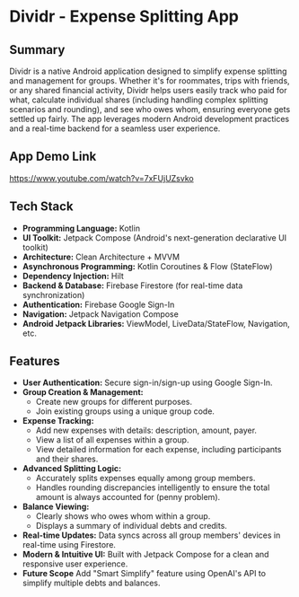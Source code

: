 # Dividr - Expense Splitting App

## Summary

Dividr is a native Android application designed to simplify expense splitting and management for groups. Whether it's for roommates, trips with friends, or any shared financial activity, 
Dividr helps users easily track who paid for what, calculate individual shares (including handling complex splitting scenarios and rounding), and see who owes whom, ensuring everyone gets settled up fairly. 
The app leverages modern Android development practices and a real-time backend for a seamless user experience.

## App Demo Link
https://www.youtube.com/watch?v=7xFUjUZsvko

## Tech Stack

*   **Programming Language:** Kotlin
*   **UI Toolkit:** Jetpack Compose (Android's next-generation declarative UI toolkit)
*   **Architecture:** Clean Architecture + MVVM
*   **Asynchronous Programming:** Kotlin Coroutines & Flow (StateFlow)
*   **Dependency Injection:** Hilt
*   **Backend & Database:** Firebase Firestore (for real-time data synchronization)
*   **Authentication:** Firebase Google Sign-In
*   **Navigation:** Jetpack Navigation Compose
*   **Android Jetpack Libraries:** ViewModel, LiveData/StateFlow, Navigation, etc.

## Features

*   **User Authentication:** Secure sign-in/sign-up using Google Sign-In.
*   **Group Creation & Management:**
    *   Create new groups for different purposes.
    *   Join existing groups using a unique group code.
*   **Expense Tracking:**
    *   Add new expenses with details: description, amount, payer.
    *   View a list of all expenses within a group.
    *   View detailed information for each expense, including participants and their shares.
*   **Advanced Splitting Logic:**
    *   Accurately splits expenses equally among group members.
    *   Handles rounding discrepancies intelligently to ensure the total amount is always accounted for (penny problem).
*   **Balance Viewing:**
    *   Clearly shows who owes whom within a group.
    *   Displays a summary of individual debts and credits.
*   **Real-time Updates:** Data syncs across all group members' devices in real-time using Firestore.
*   **Modern & Intuitive UI:** Built with Jetpack Compose for a clean and responsive user experience.
*   **Future Scope** Add "Smart Simplify" feature using OpenAI's API to simplify multiple debts and balances.



